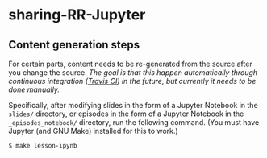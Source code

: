 # sharing-RR-Jupyter

## Content generation steps

For certain parts, content needs to be re-generated from the source after
you change the source. _The goal is that this happen automatically through
continuous integration ([Travis CI](https://travis-ci.org)) in the future,
but currently it needs to be done manually._

Specifically, after modifying slides in the form of a Jupyter Notebook in the `slides/`
directory, or episodes in the form of a Jupyter Notebook in the `_episodes_notebook/`
directory, run the following command. (You must have Jupyter (and GNU Make)
installed for this to work.)

```sh
$ make lesson-ipynb
```
